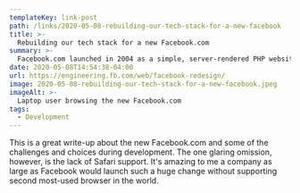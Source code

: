 ```yaml
---
templateKey: link-post
path: /links/2020-05-08-rebuilding-our-tech-stack-for-a-new-facebook
title: >-
  Rebuilding our tech stack for a new Facebook.com
summary: >-
  Facebook.com launched in 2004 as a simple, server-rendered PHP website. Over time, we’ve added layer upon layer of new technology to deliver more interactive features.
date: 2020-05-08T14:54:38-04:00
url: https://engineering.fb.com/web/facebook-redesign/
image: 2020-05-08-rebuilding-our-tech-stack-for-a-new-facebook.jpeg
imageAlt: >-
  Laptop user browsing the new Facebook.com
tags:
  - Development
---
```

This is a great write-up about the new Facebook.com and some of the challenges and choices during development.  The one glaring omission, however, is the lack of Safari support. It's amazing to me a company as large as Facebook would launch such a huge change without supporting second most-used browser in the world.
